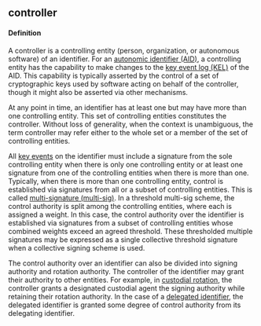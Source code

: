 ## controller

<h4>Definition</h4><p>A controller is a controlling entity (person, organization, or autonomous software) of an identifier. For an <a href="autonomic-identifier">autonomic identifier (AID)</a>, a controlling entity has the capability to make changes to the <a href="key-event-log">key event log (KEL)</a> of the AID. This capability is typically asserted by the control of a set of cryptographic keys used by software acting on behalf of the controller, though it might also be asserted via other mechanisms.</p><p>At any point in time, an identifier has at least one but may have more than one controlling entity. This set of controlling entities constitutes the controller. Without loss of generality, when the context is unambiguous, the term controller may refer either to the whole set or a member of the set of controlling entities.</p><p>All <a href="key-event">key events</a> on the identifier must include a signature from the sole controlling entity when there is only one controlling entity or at least one signature from one of the controlling entities when there is more than one. Typically, when there is more than one controlling entity, control is established via signatures from all or a subset of controlling entities. This is called <a href="multisig">multi-signature (multi-sig)</a>. In a threshold multi-sig scheme, the control authority is split among the controlling entities, where each is assigned a weight. In this case, the control authority over the identifier is established via signatures from a subset of controlling entities whose combined weights exceed an agreed threshold. These thresholded multiple signatures may be expressed as a single collective threshold signature when a collective signing scheme is used.</p><p>The control authority over an identifier can also be divided into signing authority and rotation authority. The controller of the identifier may grant their authority to other entities. For example, in <a href="custodial-rotation">custodial rotation</a>, the controller grants a designated custodial agent the signing authority while retaining their rotation authority. In the case of a <a href="delegated-identifier">delegated identifier</a>, the delegated identifier is granted some degree of control authority from its delegating identifier.</p>

